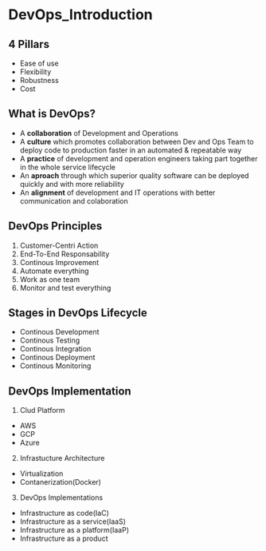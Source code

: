 # DevOps_Introduction

## 4 Pillars

- Ease of use
- Flexibility
- Robustness
- Cost

## What is DevOps?

- A **collaboration** of Development and Operations
- A **culture** which promotes collaboration between Dev and Ops Team to deploy code to production faster in an automated & repeatable way
- A **practice** of development and operation engineers taking part together in the whole service lifecycle
- An **aproach** through which superior quality software can be deployed quickly and with more reliability
- An **alignment** of development and IT operations with better communication and colaboration

## DevOps Principles

1. Customer-Centri Action
2. End-To-End Responsability
3. Continous Improvement
4. Automate everything
5. Work as one team
6. Monitor and test everything

## Stages in DevOps Lifecycle

- Continous Development
- Continous Testing
- Continous Integration
- Continous Deployment
- Continous Monitoring

## DevOps Implementation

1. Clud Platform

- AWS
- GCP
- Azure

2. Infrastucture Architecture

- Virtualization
- Contanerization(Docker)

3. DevOps Implementations

- Infrastructure as code(IaC)
- Infrastructure as a service(IaaS)
- Infrastructure as a platform(IaaP)
- Infrastructure as a product
